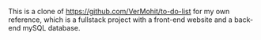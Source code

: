 This is a clone of https://github.com/VerMohit/to-do-list for my own reference,
which is a fullstack project with a front-end website and a back-end mySQL database.

